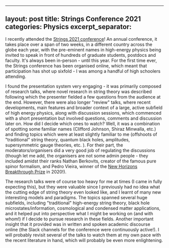 
---
layout: post
title: Strings Conference 2021
categories: Physics
excerpt_separator:  <!--more-->
---

I recently attended the [Strings 2021 conference](https://www.ictp-saifr.org/strings2021/)! An annual conference, it takes place over a span of two weeks, in a different country across the globe each year, with the pre-eminent names in high-energy physics being invited to speak in front of hundreds of graduate students, postdocs and faculty. It's always been in-person - until this year. For the first time ever, the Strings conference has been organised online, which meant that participation has shot up sixfold - I was among a handful of high schoolers attending.

I found the presentation system very engaging - it was primarily composed of research talks, where novel research in string theory was described following which the presenter fielded a few questions from the audience at the end. However, there were also longer "review" talks, where recent developments, main features and broader context of a large, active subfield of high energy physics, along with discussion sessions, which commenced with a short presentation but involved questions, comments and discussion later on. How did I decide which ones to watch? Well, it was a combination of spotting some familiar names (Clifford Johnson, Shiraz Minwalla, etc.) and finding topics which were at least slightly familiar to me (offshoots of "traditional" string theory, quantum black holes, amplitudes, supersymmetric gauge theories, etc. ). For their part, the moderators/organisers did a very good job of regulating the discussions (though let me add, the organisers are not some admin people - they included amidst their ranks Nathan Berkovits, creator of the famous pure spinor formalism, and Pedro Vieira, winner of the [New Horizons Breakthrough Prize](https://breakthroughprize.org/Laureates/1/P2/Y2020) in 2020!).  

The research talks were of course too heavy for me at times (I came in fully expecting this), but they were valuable since I previously had no idea what the cutting edge of string theory even looked like, and I learnt of many new interesting models and paradigms. The topics spanned several huge subfields, including "traditional" high-energy string theory, black hole microstates/information, cosmological and condensed matter applications, and it helped put into perspective what I might be working on (and with whom!) if I decide to pursue research in these fields. Another important insight that it provided was in written and spoken academic discourse online (the Slack channels for the conference were continuously active!). I will probably revisit several of the talks to watch them at my own pace with the recent literature in hand, which will probably be even more enlightening.
